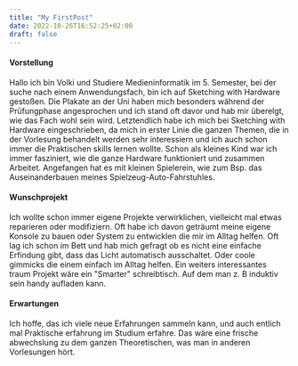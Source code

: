 ```yaml
---
title: "My FirstPost"
date: 2022-10-26T16:52:25+02:00
draft: false
---
```

#### Vorstellung
Hallo ich bin Volki und Studiere Medieninformatik im 5. Semester,
bei der suche nach einem Anwendungsfach, bin ich auf Sketching with Hardware gestoßen. Die Plakate an der Uni haben mich besonders während der Prüfungphase angesprochen und ich stand oft davor und hab mir überelgt, wie das Fach wohl sein wird.
Letztendlich habe ich mich bei Sketching with Hardware eingeschrieben, da mich in erster Linie die ganzen Themen, die in der Vorlesung behandelt werden sehr interessiern und ich auch schon immer die Praktischen skills lernen wollte.
Schon als kleines Kind war ich immer fasziniert, wie die ganze Hardware funktioniert und zusammen Arbeitet.
Angefangen hat es mit kleinen Spielerein, wie zum Bsp. das Auseinanderbauen meines Spielzeug-Auto-Fahrstuhles.

#### Wunschprojekt
Ich wollte schon immer eigene Projekte verwirklichen, vielleicht mal etwas reparieren oder modifiziern. Oft habe ich davon geträumt meine eigene Konsole zu bauen oder System zu entwicklen die mir im Alltag helfen. Oft lag ich schon im Bett und hab mich gefragt ob es nicht eine einfache Erfindung gibt, dass das Licht automatisch ausschaltet.
Oder coole gimmicks die einem einfach im Alltag helfen. Ein weiters interessantes traum Projekt wäre ein "Smarter" schreibtisch. Auf dem man z. B induktiv sein handy aufladen kann.

#### Erwartungen
Ich hoffe, das ich viele neue Erfahrungen sammeln kann, und auch entlich mal Praktische erfahrung im Studium erfahre. Das wäre eine frische abwechslung zu dem ganzen Theoretischen, was man in anderen Vorlesungen hört.